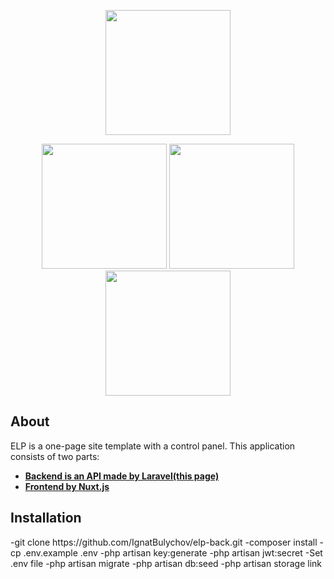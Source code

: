 <p align="center"><img src="http://elp.gearhostpreview.com/files/xXxTopCliP9hPgoAa1zfCoELkuNT9ie5tq3d15fb.png" width="200"></p>

<p align="center">
<img src="http://elp.gearhostpreview.com/files/81WvtWAOq7QhW1aW8R6ZyOHms7YA9wWpj35jekVj.jpeg" width="200">
<img src="http://elp.gearhostpreview.com/files/tE6bsOmW8B9xdtzAextwk4GYK8oKbKIhigWob754.jpeg" width="200">
<img src="http://elp.gearhostpreview.com/files/Yj6WkYJj6n9iSd7VFpthP3KJ6AMvXTdVOPOekx2I.jpeg" width="200">
</p>

## About

ELP is a one-page site template with a control panel. This application consists of two parts:

- **[Backend is an API made by Laravel(this page)](https://https://github.com/IgnatBulychov/elp-back/)**
- **[Frontend by Nuxt.js](https://https://github.com/IgnatBulychov/elp-back/)**

## Installation

<p>
-git clone https://github.com/IgnatBulychov/elp-back.git
-composer install
-cp .env.example .env
-php artisan key:generate
-php artisan jwt:secret
-Set .env file
-php artisan migrate
-php artisan db:seed
-php artisan storage link
</p>